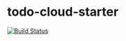 # todo-cloud-starter
[![Build Status](https://travis-ci.org/manomit/todo-cloud-starter.svg?branch=master)](https://travis-ci.org/manomit/todo-cloud-starter)